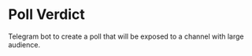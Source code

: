 # Poll Verdict
Telegram bot to create a poll that will be exposed to a channel with large audience. 
